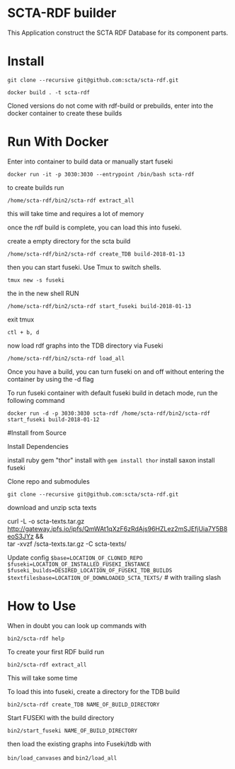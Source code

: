 # SCTA-RDF builder

This Application construct the SCTA RDF Database for its component parts.

# Install

`git clone --recursive git@github.com:scta/scta-rdf.git`

`docker build . -t scta-rdf`

Cloned versions do not come with rdf-build or prebuilds, enter into the docker container to create these builds

# Run With Docker

Enter into container to build data or manually start fuseki

`docker run -it -p 3030:3030 --entrypoint /bin/bash scta-rdf`

to create builds run

`/home/scta-rdf/bin2/scta-rdf extract_all`

this will take time and requires a lot of memory

once the rdf build is complete, you can load this into fuseki.

create a empty directory for the scta build

`/home/scta-rdf/bin2/scta-rdf create_TDB build-2018-01-13`

then you can start fuseki. Use Tmux to switch shells.

`tmux new -s fuseki`

the in the new shell RUN

`/home/scta-rdf/bin2/scta-rdf start_fuseki build-2018-01-13`

exit tmux

`ctl + b, d`

now load rdf graphs into the TDB directory via Fuseki

`/home/scta-rdf/bin2/scta-rdf load_all`

Once you have a build, you can turn fuseki on and off without entering the container by using the -d flag

To run fuseki container with default fuseki build in detach mode, run the following command

`docker run -d -p 3030:3030 scta-rdf /home/scta-rdf/bin2/scta-rdf start_fuseki build-2018-01-12`

#Install from Source

Install Dependencies

install ruby gem "thor" install with `gem install thor`
install saxon
install fuseki

Clone repo and submodules

`git clone --recursive git@github.com:scta/scta-rdf.git`

download and unzip scta texts

curl -L -o scta-texts.tar.gz http://gateway.ipfs.io/ipfs/QmWAt1qXzF6zRdAjs96HZLez2mSJEfjUia7Y5B8eoS3JYz && \
    tar -xvzf /scta-texts.tar.gz -C scta-texts/

Update config
`$base=LOCATION_OF_CLONED_REPO`
`$fuseki=LOCATION_OF_INSTALLED_FUSEKI_INSTANCE`
`$fuseki_builds=DESIRED_LOCATION_OF_FUSEKI_TDB_BUILDS`
`$textfilesbase=LOCATION_OF_DOWNLOADED_SCTA_TEXTS/` # with trailing slash

# How to Use

When in doubt you can look up commands with

`bin2/scta-rdf help`

To create your first RDF build run

`bin2/scta-rdf extract_all`

This will take some time

To load this into fuseki, create a directory for the TDB build

`bin2/scta-rdf create_TDB NAME_OF_BUILD_DIRECTORY`

Start FUSEKI with the build directory

`bin2/start_fuseki NAME_OF_BUILD_DIRECTORY`

then load the existing graphs into Fuseki/tdb with

`bin/load_canvases`
and
`bin2/load_all`
